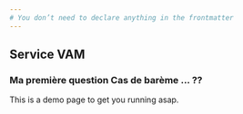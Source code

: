 ```yaml
---
# You don’t need to declare anything in the frontmatter
---
```


## Service VAM

### Ma première question Cas de barème ... ??

This is a demo page to get you running asap.


